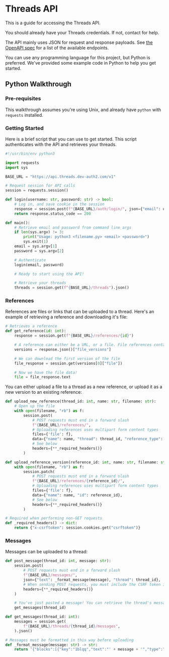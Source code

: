 # Threads API 

This is a guide for accessing the Threads API.

You should already have your Threads credentials. If not, contact <EMAIL> for help.

The API mainly uses JSON for request and response payloads. See [the OpenAPI spec](https://api.threads.dev-auth2.com/swagger/) for a list of the available endpoints.

You can use any programming language for this project, but Python is preferred. We've provided some example code in Python to help you get started.

## Python Walkthrough

### Pre-requisites

This walkthrough assumes you're using Unix, and already have `python` with `requests` installed.

### Getting Started

Here is a brief script that you can use to get started. This script authenticates with the API and retrieves your threads.

```python
#!/usr/bin/env python3

import requests
import sys

BASE_URL = "https://api.threads.dev-auth2.com/v1"

# Request session for API calls
session = requests.session()

def login(username: str, password: str) -> bool:
    # Log in, and save cookie in the session
    response = session.post(f"{BASE_URL}/auth/login/", json={"email": username, "password": password})
    return response.status_code == 200

def main():
    # Retrieve email and password from command line args
    if len(sys.argv) != 3:
        print("Usage: python3 <filename.py> <email> <password>")
        sys.exit(1)
    email = sys.argv[1]
    password = sys.argv[2]

    # Authenticate
    login(email, password)

    # Ready to start using the API!

    # Retrieve your threads
    threads = session.get(f"{BASE_URL}/threads").json()
```

### References

References are files or links that can be uploaded to a thread. Here's an example of retrieving a reference and downloading it's file:

```python
# Retrieves a reference
def get_reference(id: int):
    response = session.get(f"{BASE_URL}/references/{id}")

    # A reference can either be a URL, or a file. File references contain multiple versions:
    versions = response.json()["file_versions"]

    # We can download the first version of the file
    file_response = session.get(versions[0]["file"])

    # Now we have the file data!
    file = file_response.text
```

You can either upload a file to a thread as a new reference, or upload it as a new version to an existing reference:

```python
def upload_new_reference(thread_id: int, name: str, filename: str):
    # Open up the file
    with open(filename, "rb") as f:
        session.post(
            # POST requests must end in a forward slash
            f"{BASE_URL}/references/", 
            # Uploading references uses multipart form content types
            files={'file': f},
            data={"name": name, "thread": thread_id, "reference_type": "FILE"}, 
            # See below
            headers={**_required_headers()}
        )

def upload_reference_version(reference_id: int, name: str, filename: str):
    with open(filename, "rb") as f:
        session.patch(
            # POST requests must end in a forward slash
            f"{BASE_URL}/references/{reference_id}/", 
            # Uploading references uses multipart form content types
            files={'file': f},
            data={"name": name, "id": reference_id}, 
            # See below
            headers={**_required_headers()}
        )

# Required when performing non-GET requests
def _required_headers() -> dict:
    return {"x-csrftoken": session.cookies.get("csrftoken")}
```

### Messages

Messages can be uploaded to a thread:

```python
def post_message(thread_id: int, message: str):
    session.post(
        # POST requests must end in a forward slash
        f"{BASE_URL}/messages/", 
        json={"text": _format_message(message), "thread": thread_id}, 
        # When sending POST requests, you must include the CSRF token in the header
        headers={**_required_headers()}
    )

    # You've just posted a message! You can retrieve the thread's messages to verify
    get_messages(thread_id)

def get_messages(thread_id: int):
    messages = session.get(
        f"{BASE_URL}/threads/{thread_id}/messages", 
    ).json()

# Messages must be formatted in this way before uploading
def _format_message(message: str) -> str:
    return '{"blocks":[{"key":"1blqq","text":"' + message + '","type":"unstyled","depth":0,"inlineStyleRanges":[],"entityRanges":[],"data":{}}],"entityMap":{}}'
```

